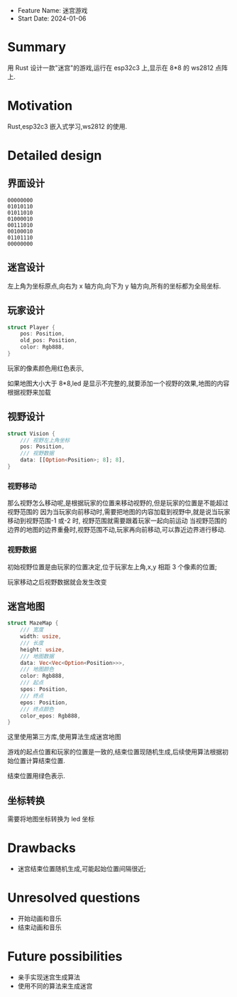 - Feature Name: 迷宫游戏
- Start Date: 2024-01-06

# Summary

[summary]: #summary

用 Rust 设计一款"迷宫"的游戏,运行在 esp32c3 上,显示在 8*8 的 ws2812 点阵上.

# Motivation

[motivation]: #motivation

Rust,esp32c3 嵌入式学习,ws2812 的使用.

# Detailed design

[detailed-design]: #detailed-design

## 界面设计

```Text
00000000
01010110
01011010
01000010
00111010
00100010
01101110
00000000
```

## 迷宫设计

左上角为坐标原点,向右为 x 轴方向,向下为 y 轴方向,所有的坐标都为全局坐标.

## 玩家设计

```Rust
struct Player {
    pos: Position,
    old_pos: Position,
    color: Rgb888,
}
```

玩家的像素颜色用红色表示,

如果地图大小大于 8*8,led 是显示不完整的,就要添加一个视野的效果,地图的内容根据视野来加载

## 视野设计

```Rust
struct Vision {
    /// 视野左上角坐标
    pos: Position,
    /// 视野数据
    data: [[Option<Position>; 8]; 8],
}
```

### 视野移动

那么视野怎么移动呢,是根据玩家的位置来移动视野的,但是玩家的位置是不能超过视野范围的
因为当玩家向前移动时,需要把地图的内容加载到视野中,就是说当玩家移动到视野范围-1 或-2 时,
视野范围就需要跟着玩家一起向前运动
当视野范围的边界的地图的边界重叠时,视野范围不动,玩家再向前移动,可以靠近边界进行移动.

### 视野数据

初始视野位置是由玩家的位置决定,位于玩家左上角,x,y 相距 3 个像素的位置;

玩家移动之后视野数据就会发生改变

## 迷宫地图

```Rust
struct MazeMap {
    /// 宽度
    width: usize,
    /// 长度
    height: usize,
    /// 地图数据
    data: Vec<Vec<Option<Position>>>,
    /// 地图颜色
    color: Rgb888,
    /// 起点
    spos: Position,
    /// 终点
    epos: Position,
    /// 终点颜色
    color_epos: Rgb888,
}
```

这里使用第三方库,使用算法生成迷宫地图

游戏的起点位置和玩家的位置是一致的,结束位置现随机生成,后续使用算法根据初始位置计算结束位置.

结束位置用绿色表示.

## 坐标转换

需要将地图坐标转换为 led 坐标

# Drawbacks

[drawbacks]: #drawbacks

- 迷宫结束位置随机生成,可能起始位置间隔很近;

# Unresolved questions

[unresolved-questions]: #unresolved-questions

- 开始动画和音乐
- 结束动画和音乐

# Future possibilities

[future-possibilities]: #future-possibilities

- 亲手实现迷宫生成算法
- 使用不同的算法来生成迷宫
